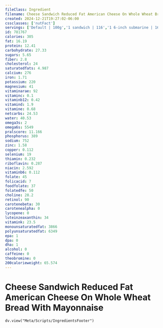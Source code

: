 ```yaml
---
fileClass: Ingredient
filename: Cheese Sandwich Reduced Fat American Cheese On Whole Wheat Bread With Mayonnaise
created: 2024-12-21T19:27:02-06:00
cssclasses: ['nutFact']
servings: ['Default | 100g','1 sandwich | 116','1 6-inch submarine | 160','1 12-inch submarine | 320']
id: 781767
calories: 305
fat: 16.19
protein: 12.41
carbohydrate: 27.33
sugars: 5.65
fiber: 2.8
cholesterol: 24
saturatedfats: 4.987
calcium: 276
iron: 1.71
potassium: 220
magnesium: 41
vitaminarae: 92
vitaminc: 0.1
vitaminb12: 0.42
vitamind: 1.9
vitamine: 0.68
netcarbs: 24.53
water: 40.53
omega3s: 2
omega6s: 5549
pralscore: 11.166
phosphorus: 389
sodium: 752
zinc: 1.58
copper: 0.112
selenium: 19
thiamin: 0.232
riboflavin: 0.287
niacin: 2.592
vitaminb6: 0.112
folate: 45
folicacid: 7
foodfolate: 37
folatedfe: 50
choline: 28.2
retinol: 90
carotenebeta: 30
carotenealpha: 0
lycopene: 0
luteinzeaxanthin: 34
vitamink: 23.5
monounsaturatedfat: 3866
polyunsaturatedfat: 6349
epa: 1
dpa: 0
dha: 1
alcohol: 0
caffeine: 0
theobromine: 0
200calorieweight: 65.574
---
```


# Cheese Sandwich Reduced Fat American Cheese On Whole Wheat Bread With Mayonnaise

```dataviewjs
dv.view("Meta/Scripts/IngredientsFooter")
```